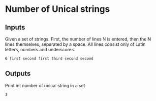 # Number of Unical strings

## Inputs

Given a set of strings. 
First, the number of lines N is entered, then the N lines themselves, separated by a space. All lines consist only of Latin letters, numbers and underscores.
```
6 first second first third second second
```
## Outputs

Print int number of unical string in a set
```
3
```

